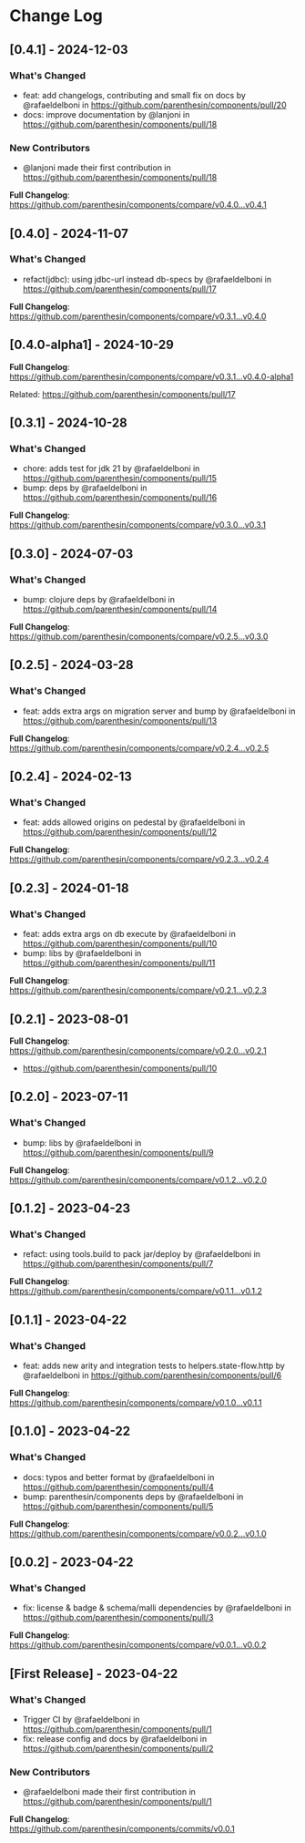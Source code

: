 # Change Log

## [0.4.1] - 2024-12-03

### What's Changed

* feat: add changelogs, contributing and small fix on docs by @rafaeldelboni in https://github.com/parenthesin/components/pull/20
* docs: improve documentation  by @lanjoni in https://github.com/parenthesin/components/pull/18

### New Contributors

* @lanjoni made their first contribution in https://github.com/parenthesin/components/pull/18

**Full Changelog**: https://github.com/parenthesin/components/compare/v0.4.0...v0.4.1

## [0.4.0] - 2024-11-07

### What's Changed  

* refact(jdbc): using jdbc-url instead db-specs by @rafaeldelboni in https://github.com/parenthesin/components/pull/17  

**Full Changelog**: https://github.com/parenthesin/components/compare/v0.3.1...v0.4.0

## [0.4.0-alpha1] - 2024-10-29

**Full Changelog**: https://github.com/parenthesin/components/compare/v0.3.1...v0.4.0-alpha1  

Related: https://github.com/parenthesin/components/pull/17

## [0.3.1] - 2024-10-28

### What's Changed  

* chore: adds test for jdk 21 by @rafaeldelboni in https://github.com/parenthesin/components/pull/15  
* bump: deps by @rafaeldelboni in https://github.com/parenthesin/components/pull/16  

**Full Changelog**: https://github.com/parenthesin/components/compare/v0.3.0...v0.3.1

## [0.3.0] - 2024-07-03

### What's Changed  

* bump: clojure deps by @rafaeldelboni in https://github.com/parenthesin/components/pull/14  

**Full Changelog**: https://github.com/parenthesin/components/compare/v0.2.5...v0.3.0

## [0.2.5] - 2024-03-28

### What's Changed  

* feat: adds extra args on migration server and bump by @rafaeldelboni in https://github.com/parenthesin/components/pull/13  

**Full Changelog**: https://github.com/parenthesin/components/compare/v0.2.4...v0.2.5

## [0.2.4] - 2024-02-13

### What's Changed  

* feat: adds allowed origins on pedestal by @rafaeldelboni in https://github.com/parenthesin/components/pull/12  

**Full Changelog**: https://github.com/parenthesin/components/compare/v0.2.3...v0.2.4

## [0.2.3] - 2024-01-18

### What's Changed  

* feat: adds extra args on db execute by @rafaeldelboni in https://github.com/parenthesin/components/pull/10  
* bump: libs by @rafaeldelboni in https://github.com/parenthesin/components/pull/11  

**Full Changelog**: https://github.com/parenthesin/components/compare/v0.2.1...v0.2.3

## [0.2.1] - 2023-08-01

**Full Changelog**: https://github.com/parenthesin/components/compare/v0.2.0...v0.2.1  

- https://github.com/parenthesin/components/pull/10

## [0.2.0] - 2023-07-11

### What's Changed  

* bump: libs by @rafaeldelboni in https://github.com/parenthesin/components/pull/9  

**Full Changelog**: https://github.com/parenthesin/components/compare/v0.1.2...v0.2.0

## [0.1.2] - 2023-04-23

### What's Changed  

* refact: using tools.build to pack jar/deploy by @rafaeldelboni in https://github.com/parenthesin/components/pull/7  

**Full Changelog**: https://github.com/parenthesin/components/compare/v0.1.1...v0.1.2

## [0.1.1] - 2023-04-22

### What's Changed  

* feat: adds new arity and integration tests to helpers.state-flow.http by @rafaeldelboni in https://github.com/parenthesin/components/pull/6  

**Full Changelog**: https://github.com/parenthesin/components/compare/v0.1.0...v0.1.1

## [0.1.0] - 2023-04-22

### What's Changed  

* docs: typos and better format by @rafaeldelboni in https://github.com/parenthesin/components/pull/4  
* bump: parenthesin/components deps by @rafaeldelboni in https://github.com/parenthesin/components/pull/5  

**Full Changelog**: https://github.com/parenthesin/components/compare/v0.0.2...v0.1.0

## [0.0.2] - 2023-04-22

### What's Changed  

* fix: license & badge & schema/malli dependencies by @rafaeldelboni in https://github.com/parenthesin/components/pull/3  

**Full Changelog**: https://github.com/parenthesin/components/compare/v0.0.1...v0.0.2

## [First Release] - 2023-04-22

### What's Changed  

* Trigger CI by @rafaeldelboni in https://github.com/parenthesin/components/pull/1  
* fix: release config and docs by @rafaeldelboni in https://github.com/parenthesin/components/pull/2  

### New Contributors  

* @rafaeldelboni made their first contribution in https://github.com/parenthesin/components/pull/1  

**Full Changelog**: https://github.com/parenthesin/components/commits/v0.0.1
